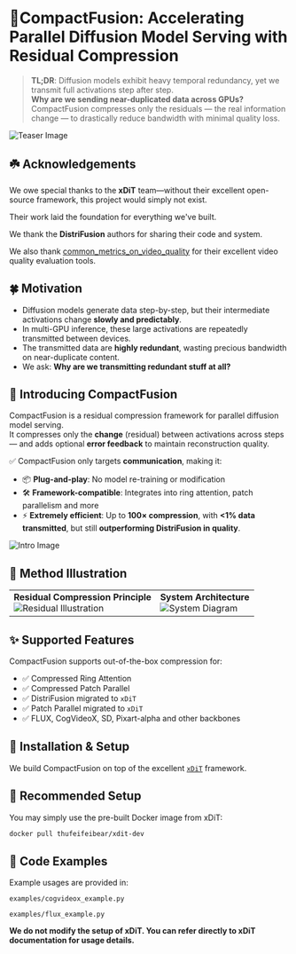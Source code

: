 # 🐳CompactFusion: Accelerating Parallel Diffusion Model Serving with Residual Compression

> **TL;DR**: Diffusion models exhibit heavy temporal redundancy, yet we transmit full activations step after step.  
> **Why are we sending near-duplicated data across GPUs?**  
> CompactFusion compresses only the residuals — the real information change — to drastically reduce bandwidth with minimal quality loss.

![Teaser Image](https://img.picgo.net/2025/05/15/teaser741bf3f5ec634b23.png)

## ☘️ Acknowledgements
We owe special thanks to the **xDiT** team—without their excellent open-source framework, this project would simply not exist.

Their work laid the foundation for everything we've built.

We thank the **DistriFusion** authors for sharing their code and system.

We also thank [common_metrics_on_video_quality](https://github.com/JunyaoHu/common_metrics_on_video_quality) for their excellent video quality evaluation tools.

## 🍀 Motivation

- Diffusion models generate data step-by-step, but their intermediate activations change **slowly and predictably**.
- In multi-GPU inference, these large activations are repeatedly transmitted between devices.
- The transmitted data are **highly redundant**, wasting precious bandwidth on near-duplicate content.
- We ask: **Why are we transmitting redundant stuff at all?**


## 🚀 Introducing CompactFusion

CompactFusion is a residual compression framework for parallel diffusion model serving.  
It compresses only the **change** (residual) between activations across steps — and adds optional **error feedback** to maintain reconstruction quality.

✅ CompactFusion only targets **communication**, making it:
- 📦 **Plug-and-play**: No model re-training or modification
- 🛠 **Framework-compatible**: Integrates into ring attention, patch parallelism and more
- ⚡ **Extremely efficient**: Up to **100× compression**, with **<1% data transmitted**, but still **outperforming DistriFusion in quality**.

![Intro Image](https://img.picgo.net/2025/05/15/intro40850a8451398a26.png)

## 🐚 Method Illustration

<table>
<tr>
<td><b>Residual Compression Principle</b><br><img src="https://img.picgo.net/2025/05/15/residualae697c4a98859629.png" alt="Residual Illustration"></td>
<td><b>System Architecture</b><br><img src="https://img.picgo.net/2025/05/15/archce65b198fc390fc9.png" alt="System Diagram"></td>
</tr>
</table>

## ✨ Supported Features

CompactFusion supports out-of-the-box compression for:

- ✅ Compressed Ring Attention
- ✅ Compressed Patch Parallel
- ✅ DistriFusion migrated to `xDiT`
- ✅ Patch Parallel migrated to `xDiT`
- ✅ FLUX, CogVideoX, SD, Pixart-alpha and other backbones


## 💾 Installation & Setup

We build CompactFusion on top of the excellent [`xDiT`](https://github.com/xdit-project/xDiT) framework.

## 🐳 Recommended Setup

You may simply use the pre-built Docker image from xDiT:

```bash
docker pull thufeifeibear/xdit-dev
```

## 🔧 Code Examples
Example usages are provided in:

`examples/cogvideox_example.py`

`examples/flux_example.py`

**We do not modify the setup of xDiT. You can refer directly to xDiT documentation for usage details.**
